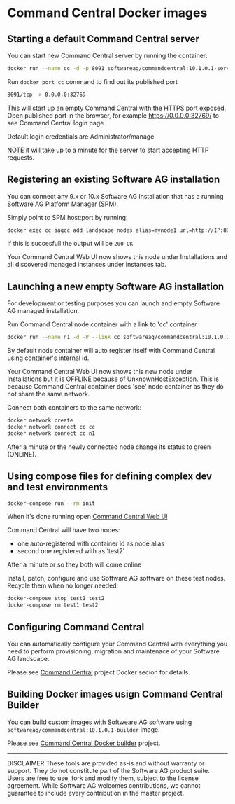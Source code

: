 # Command Central Docker images

## Starting a default Command Central server

You can start new Command Central server by running the container:

```bash
docker run --name cc -d -p 8091 softwareag/commandcentral:10.1.0.1-server
```

Run ```docker port cc``` command to find out its published port

```bash
8091/tcp -> 0.0.0.0:32769
```

This will start up an empty Command Central with the HTTPS port exposed.
Open published port in the browser, for example https://0.0.0.0:32769/ 
to see Command Central login page

Default login credentials are Administrator/manage.

NOTE it will take up to a minute for the server to start accepting HTTP requests.

## Registering an existing Software AG installation

You can connect any 9.x or 10.x Software AG installation that has a running Software AG Platform Manager (SPM).

Simply point to SPM host:port by running:

```bash
docker exec cc sagcc add landscape nodes alias=mynode1 url=http://IP:8092 -e 200
```

If this is succesfull the output will be ```200 OK```

Your Command Central Web UI now shows this node under Installations and all
discovered managed instances under Instances tab.

## Launching a new empty Software AG installation

For development or testing purposes you can launch and empty Software AG managed installation.

Run Command Central node container with a link to 'cc' container

```bash
docker run --name n1 -d -P --link cc softwareag/commandcentral:10.1.0.1-node
```

By default node container will auto register itself with Command Central using
container's internal id.

Your Command Central Web UI now shows this new node under Installations but
it is OFFLINE because of UnknownHostException.
This is because Command Central container does 'see' node container as they do not share the same network.

Connect both containers to the same network:

```bash
docker network create
docker network connect cc cc
docker network connect cc n1
```

After a minute or the newly connected node change its status to green (ONLINE).

## Using compose files for defining complex dev and test environments

```bash
docker-compose run --rm init
```

When it's done running open [Command Central Web UI](https://0.0.0.0:8091)

Command Central will have two nodes:

* one auto-registered with container id as node alias
* second one registered with as 'test2'

After a minute or so they both will come online

Install, patch, configure and use Software AG software on these
test nodes. Recycle them when no longer needed:

```bash
docker-compose stop test1 test2
docker-compose rm test1 test2
```

## Configuring Command Central

You can automatically configure your Command Central with everything
you need to perform provisioning, migration and maintenace of your
Software AG landscape.

Please see [Command Central](https://github.com/SoftwareAG/sagdevops-cc-server) project Docker secion for details.

## Building Docker images usign Command Central Builder

You can build custom images with Softweare AG software using
```softwareag/commandcentral:10.1.0.1-builder``` image.

Please see [Command Central Docker builder]() project.

_______________
DISCLAIMER
These tools are provided as-is and without warranty or support. They do not constitute part of the Software AG product suite. Users are free to use, fork and modify them, subject to the license agreement. While Software AG welcomes contributions, we cannot guarantee to include every contribution in the master project.
